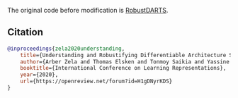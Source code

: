 The original code before modification is [RobustDARTS](https://github.com/automl/RobustDARTS). 

## Citation
```bibtex
@inproceedings{zela2020understanding,
	title={Understanding and Robustifying Differentiable Architecture Search},
	author={Arber Zela and Thomas Elsken and Tonmoy Saikia and Yassine Marrakchi and Thomas Brox and Frank Hutter},
	booktitle={International Conference on Learning Representations},
	year={2020},
	url={https://openreview.net/forum?id=H1gDNyrKDS}
}
```